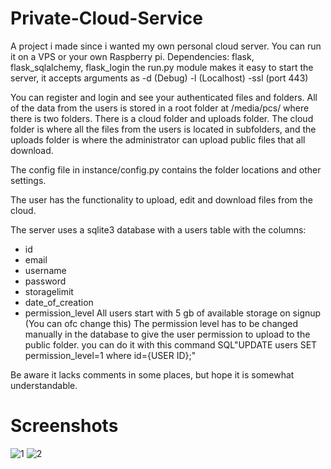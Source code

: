 # Private-Cloud-Service
A project i made since i wanted my own personal cloud server. You can run it on a VPS or your own Raspberry pi.
Dependencies: flask, flask_sqlalchemy, flask_login
the run.py module makes it easy to start the server, 
it accepts arguments as -d (Debug) -l (Localhost) -ssl (port 443)

You can register and login and see your authenticated files and folders. All of the data from the users is stored in a 
root folder at /media/pcs/ where there is two folders. There is a cloud folder and uploads folder. 
The cloud folder is where all the files from the users is located in subfolders, 
and the uploads folder is where the administrator can upload public files that all download.

The config file in instance/config.py contains the folder locations and other settings.

The user has the functionality to upload, edit and download files from the cloud.

The server uses a sqlite3 database with a users table with the columns:
- id
- email
- username
- password
- storagelimit
- date_of_creation
- permission_level
All users start with 5 gb of available storage on signup (You can ofc change this)
The permission level has to be changed manually in the database to give the user permission to upload to the public folder.
you can do it with this command SQL"UPDATE users SET permission_level=1 where id={USER ID};" 


Be aware it lacks comments in some places, but hope it is somewhat understandable.

# Screenshots
![1](https://i.imgur.com/zHBasax.png)
![2](https://i.imgur.com/Xrl1X3k.png)
